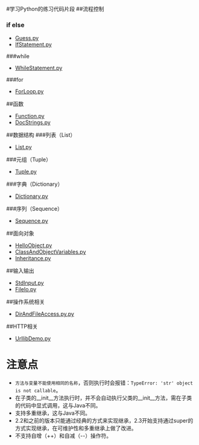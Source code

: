 #学习Python的练习代码片段
##流程控制
### if else
* [Guess.py](src/cn/aofeng/demo/controlflow/Guess.py)
*  [IfStatement.py](src/cn/aofeng/demo/controlflow/IfStatement.py)

###while
* [WhileStatement.py](src/cn/aofeng/demo/controlflow/WhileStatement.py)

###for
* [ForLoop.py](src/cn/aofeng/demo/controlflow/ForLoop.py)

##函数
* [Function.py](src/cn/aofeng/demo/function/Function.py)
* [DocStrings.py](src/cn/aofeng/demo/function/DocStrings.py)

##数据结构
###列表（List）
* [List.py](src/cn/aofeng/demo/datastructure/List.py)

###元组（Tuple）
* [Tuple.py](src/cn/aofeng/demo/datastructure/Tuple.py)

###字典（Dictionary）
* [Dictionary.py](src/cn/aofeng/demo/datastructure/Dictionary.py)

###序列（Sequence）
* [Sequence.py](src/cn/aofeng/demo/datastructure/Sequence.py)

##面向对象
* [HelloObject.py](src/cn/aofeng/demo/oop/HelloObject.py)
* [ClassAndObjectVariables.py](src/cn/aofeng/demo/oop/ClassAndObjectVariables.py)
* [Inheritance.py](src/cn/aofeng/demo/oop/Inheritance.py)

##输入输出
* [StdInput.py](src/cn/aofeng/demo/io/StdInput.py)
* [FileIo.py](src/cn/aofeng/demo/io/FileIo.py)

##操作系统相关
* [DirAndFileAccess.py.py](src/cn/aofeng/demo/os/DirAndFileAccess.py)

##HTTP相关
* [UrllibDemo.py](src/cn/aofeng/demo/http/UrllibDemo.py)

# 注意点
* `方法与变量不能使用相同的名称`，否则执行时会报错：`TypeError: 'str' object is not callable`。
* 在子类的__init__方法执行时，并不会自动执行父类的__init__方法，需在子类的代码中显式调用，这与Java不同。
* 支持多重继承，这与Java不同。
* 2.2和之前的版本只能通过经典的方式来实现继承，2.3开始支持通过super的方式实现继承，在可维护性和多重继承上做了改进。
* 不支持自增（++）和自减（--）操作符。
